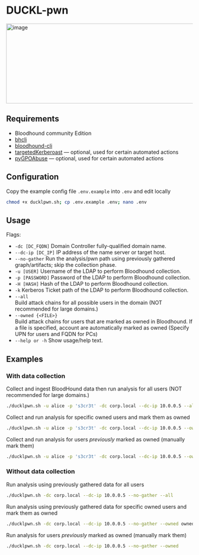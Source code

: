 # DUCKL-pwn

<img width="558" height="216" alt="image" src="https://github.com/user-attachments/assets/9ae54ddc-9d0a-4337-a512-116dd9f32205" />

## Requirements
- Bloodhound community Edition
- [bhcli](https://github.com/exploide/bhcli)
- [bloodhound-cli](https://github.com/SpecterOps/bloodhound-cli)
- [targetedKerberoast](https://github.com/ShutdownRepo/targetedKerberoast) — optional, used for certain automated actions
- [pyGPOAbuse](https://github.com/Hackndo/pyGPOAbuse) — optional, used for certain automated actions

## Configuration
Copy the example config file `.env.example` into `.env` and edit locally
```sh
chmod +x ducklpwn.sh; cp .env.example .env; nano .env
```
## Usage 
Flags:
- `-dc [DC_FQDN]`
  Domain Controller fully-qualified domain name.
- `--dc-ip [DC_IP]`
  IP address of the name server or target host.
- `--no-gather`
  Run the analysis/pwn path using previously gathered graph/artifacts; skip the collection phase.
- `-u [USER]`
  Username of the LDAP to perform Bloodhound collection.
- `-p [PASSWORD]`
  Password of the LDAP to perform Bloodhound collection.
- `-H [HASH]`
  Hash of the LDAP to perform Bloodhound collection.
- `-k`
  Kerberos Ticket path of the LDAP to perform Bloodhound collection. 
- `--all`                
  Build attack chains for all possible users in the domain (NOT recommended for large domains.)
- `--owned {<FILE>}`       
  Build attack chains for users that are marked as owned in Bloodhound. If a file is specified, account are automatically marked as owned (Specify UPN for users and FQDN for PCs)
- `--help or -h`
  Show usage/help text.
## Examples
### With data collection
  Collect and ingest BloodHound data then run analysis for all users (NOT recommended for large domains.)
  ```sh
  ./ducklpwn.sh -u alice -p 's3cr3t' -dc corp.local --dc-ip 10.0.0.5 --all
  ```
  Collect and run analysis for specific owned users and mark them as owned
  ```sh
  ./ducklpwn.sh -u alice -p 's3cr3t' -dc corp.local --dc-ip 10.0.0.5 --owned owned.txt
  ```
  Collect and run analysis for users _previously_ marked as owned (manually mark them)
  ```sh
  ./ducklpwn.sh -u alice -p 's3cr3t' -dc corp.local --dc-ip 10.0.0.5 --owned
  ```
### Without data collection
  Run analysis using previously gathered data for all users
  ```sh
  ./ducklpwn.sh -dc corp.local --dc-ip 10.0.0.5 --no-gather --all
  ```
  Run analysis using previously gathered data for specific owned users and mark them as owned
  ```sh
  ./ducklpwn.sh -dc corp.local --dc-ip 10.0.0.5 --no-gather --owned owned.txt
  ```
  Run analysis for users _previously_ marked as owned (manually mark them)
  ```sh
  ./ducklpwn.sh -dc corp.local --dc-ip 10.0.0.5 --no-gather --owned
  ```

